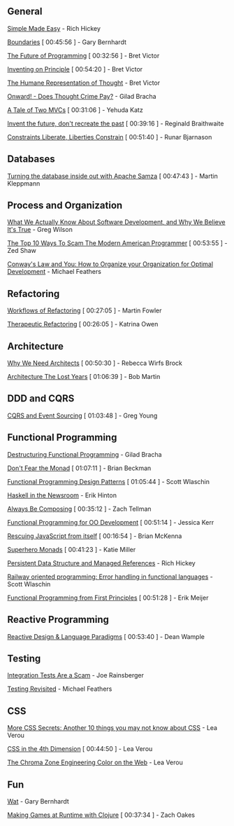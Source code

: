 ## General

[Simple Made Easy](http://www.infoq.com/presentations/Simple-Made-Easy) - Rich Hickey

[Boundaries](https://www.youtube.com/watch?v=yTkzNHF6rMs) [ 00:45:56 ] - Gary Bernhardt

[The Future of Programming](https://www.youtube.com/watch?v=8pTEmbeENF4) [ 00:32:56 ] - Bret Victor

[Inventing on Principle](https://www.youtube.com/watch?v=PUv66718DII) [ 00:54:20 ] - Bret Victor

[The Humane Representation of Thought](https://vimeo.com/115154289) - Bret Victor

[Onward! - Does Thought Crime Pay?](http://www.infoq.com/presentations/past-present-future-programming) - Gilad Bracha

[A Tale of Two MVCs](https://www.youtube.com/watch?v=s1dhXamEAKQ) [ 00:31:06 ] - Yehuda Katz

[Invent the future, don't recreate the past](https://www.youtube.com/watch?v=uYcAjr2J_rU) [ 00:39:16 ] - Reginald Braithwaite

[Constraints Liberate, Liberties Constrain](https://www.youtube.com/watch?v=GqmsQeSzMdw) [ 00:51:40 ] - Runar Bjarnason

## Databases

[Turning the database inside out with Apache Samza](https://www.youtube.com/watch?v=fU9hR3kiOK0) [ 00:47:43 ] - Martin Kleppmann

## Process and Organization

[What We Actually Know About Software Development, and Why We Believe It's True](http://vimeo.com/9270320) - Greg Wilson

[The Top 10 Ways To Scam The Modern American Programmer](https://www.youtube.com/watch?v=neI_Pj558CY) [ 00:53:55 ] - Zed Shaw

[Conway's Law and You: How to Organize your Organization for Optimal Development](http://www.ustream.tv/recorded/46640252) - Michael Feathers

## Refactoring

[Workflows of Refactoring](https://www.youtube.com/watch?v=vqEg37e4Mkw) [ 00:27:05 ] - Martin Fowler

[Therapeutic Refactoring](https://www.youtube.com/watch?v=J4dlF0kcThQ) [ 00:26:05 ] - Katrina Owen

## Architecture

[Why We Need Architects](https://www.youtube.com/watch?v=Oyt4Ru7Xzq0) [ 00:50:30 ] - Rebecca Wirfs Brock

[Architecture The Lost Years](https://www.youtube.com/watch?v=WpkDN78P884) [ 01:06:39 ] - Bob Martin

## DDD and CQRS

[CQRS and Event Sourcing](https://www.youtube.com/watch?v=JHGkaShoyNs) [ 01:03:48 ] - Greg Young

## Functional Programming

[Destructuring Functional Programming](http://www.infoq.com/presentations/functional-pros-cons) - Gilad Bracha

[Don't Fear the Monad](https://www.youtube.com/watch?v=ZhuHCtR3xq8) [ 01:07:11 ] - Brian Beckman

[Functional Programming Design Patterns](https://www.youtube.com/watch?v=E8I19uA-wGY) [ 01:05:44 ] - Scott Wlaschin

[Haskell in the Newsroom](http://www.infoq.com/presentations/haskell-newsroom-nyt) - Erik Hinton

[Always Be Composing](https://www.youtube.com/watch?v=3oQTSP4FngY) [ 00:35:12 ] - Zach Tellman

[Functional Programming for OO Development](https://www.youtube.com/watch?v=pMGY9ViIGNU) [ 00:51:14 ] - Jessica Kerr

[Rescuing JavaScript from itself](https://www.youtube.com/watch?v=w3ML8wlt1oU) [ 00:16:54 ] - Brian McKenna

[Superhero Monads](https://www.youtube.com/watch?v=MlZCiiKGbb0) [ 00:41:23 ] - Katie Miller

[Persistent Data Structure and Managed References](http://www.infoq.com/presentations/Value-Identity-State-Rich-Hickey) - Rich Hickey

[Railway oriented programming: Error handling in functional languages](https://vimeo.com/113707214) - Scott Wlaschin

[Functional Programming from First Principles](https://www.youtube.com/watch?v=a-RAltgH8tw) [ 00:51:28 ] - Erik Meijer

## Reactive Programming

[Reactive Design & Language Paradigms](https://www.youtube.com/watch?v=4L3cYhfSUZs) [ 00:53:40 ] - Dean Wample

## Testing

[Integration Tests Are a Scam](http://www.infoq.com/presentations/integration-tests-scam) - Joe Rainsberger

[Testing Revisited](http://vimeo.com/54198870) - Michael Feathers

## CSS

[More CSS Secrets: Another 10 things you may not know about CSS](https://www.youtube.com/watch?v=3ikye7Qc7Ak) - Lea Verou

[CSS in the 4th Dimension](https://www.youtube.com/watch?v=NTJUFQmHbvc) [ 00:44:50 ] - Lea Verou

[The Chroma Zone Engineering Color on the Web](http://www.confreaks.com/videos/3242-kodio_2014-the-chroma-zone-engineering-color-on-the-web) - Lea Verou

## Fun

[Wat](https://www.destroyallsoftware.com/talks/wat) - Gary Bernhardt

[Making Games at Runtime with Clojure](https://www.youtube.com/watch?v=0GzzFeS5cMc) [ 00:37:34 ] - Zach Oakes
